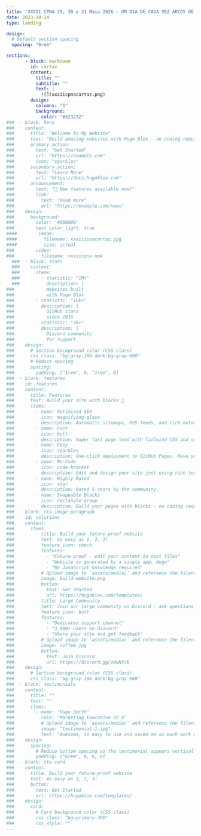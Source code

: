 ```yaml
---
title: 'XXXII CPNA 29, 30 e 31 Maio 2026 - UM DIA DE CADA VEZ ARCOS DE VALDEVEZ'
date: 2023-10-24
type: landing

design:
  # Default section spacing
  spacing: "6rem"

sections:
       - block: markdown
         id: cartaz
         content:
           title: ""
           subtitle: ""
           text: |
             ![](xxxiicpnacartaz.png)
         design:
           columns: "1"
           background:
             color: "#323232"
###  - block: hero
###    content:
###      title: "Welcome to My Website"
###      text: "Build amazing websites with Hugo Blox - no coding required!"
###      primary_action:
###        text: "Get Started"
###        url: "https://example.com"
###        icon: "sparkles"
###      secondary_action:
###        text: "Learn More"
###        url: "https://docs.hugoblox.com"
###      announcement:
###        text: "🎉 New features available now!"
###        link:
###          text: "Read more"
###          url: "https://example.com/news"
###    design:
###      background:
###        color: '#000000'
###        text_color_light: true
####        image:
####          filename: xxxiicpnacartaz.jpg
####          size: actual
###        video:
###          filename: xxxiicpna.mp4
  ###  - block: stats
  ###    content:
  ###      items:
  ###        - statistic: "1M+"
  ###          description: |
###            Websites built  
###            with Hugo Blox
###        - statistic: "10k+"
###          description: |
###            GitHub stars  
###            since 2016
###        - statistic: "3k+"
###          description: |
###            Discord community  
###            for support
###    design:
###      # Section background color (CSS class)
###      css_class: "bg-gray-100 dark:bg-gray-900"
###      # Reduce spacing
###      spacing:
###        padding: ["1rem", 0, "1rem", 0]
###  - block: features
###    id: features
###    content:
###      title: Features
###      text: Build your site with blocks 🧱
###      items:
###        - name: Optimized SEO
###          icon: magnifying-glass
###          description: Automatic sitemaps, RSS feeds, and rich metadata take the pain out of SEO and syndication.
###        - name: Fast
###          icon: bolt
###          description: Super fast page load with Tailwind CSS and super fast site building with Hugo.
###        - name: Easy
###          icon: sparkles
###          description: One-click deployment to GitHub Pages. Have your new website live within 5 minutes!
###        - name: No-Code
###          icon: code-bracket
###          description: Edit and design your site just using rich text (Markdown) and configurable YAML parameters.
###        - name: Highly Rated
###          icon: star
###          description: Rated 5-stars by the community.
###        - name: Swappable Blocks
###          icon: rectangle-group
###          description: Build your pages with blocks - no coding required!
###  - block: cta-image-paragraph
###    id: solutions
###    content:
###      items:
###        - title: Build your future-proof website
###          text: As easy as 1, 2, 3!
###          feature_icon: check
###          features:
###            - "Future-proof - edit your content in text files"
###            - "Website is generated by a single app, Hugo"
###            - "No JavaScript knowledge required"
###          # Upload image to `assets/media/` and reference the filename here
###          image: build-website.png
###          button:
###            text: Get Started
###            url: https://hugoblox.com/templates/
###        - title: Large Community
###          text: Join our large community on Discord - ask questions and get live responses
###          feature_icon: bolt
###          features:
###            - "Dedicated support channel"
###            - "3,000+ users on Discord"
###            - "Share your site and get feedback"
###          # Upload image to `assets/media/` and reference the filename here
###          image: coffee.jpg
###          button:
###            text: Join Discord
###            url: https://discord.gg/z8wNYzb
###    design:
###      # Section background color (CSS class)
###      css_class: "bg-gray-100 dark:bg-gray-900"
###  - block: testimonials
###    content:
###      title: ""
###      text: ""
###      items:
###        - name: "Hugo Smith"
###          role: "Marketing Executive at X"
###          # Upload image to `assets/media/` and reference the filename here
###          image: "testimonial-1.jpg"
###          text: "Awesome, so easy to use and saved me so much work with the swappable pre-designed sections!"
###    design:
###      spacing:
###        # Reduce bottom spacing so the testimonial appears vertically centered between sections
###        padding: ["6rem", 0, 0, 0]
###  - block: cta-card
###    content:
###      title: Build your future-proof website
###      text: As easy as 1, 2, 3!
###      button:
###        text: Get Started
###        url: https://hugoblox.com/templates/
###    design:
###      card:
###        # Card background color (CSS class)
###        css_class: "bg-primary-300"
###        css_style: ""
---
```

